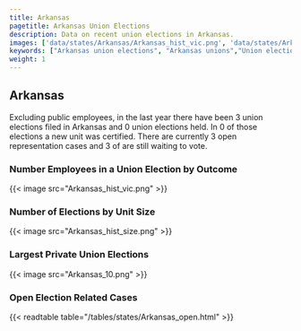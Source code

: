 ```yaml
---
title: Arkansas
pagetitle: Arkansas Union Elections
description: Data on recent union elections in Arkansas.
images: ['data/states/Arkansas/Arkansas_hist_vic.png', 'data/states/Arkansas/Arkansas_hist_size.png', 'data/states/Arkansas/Arkansas_10.png']
keywords: ["Arkansas union elections", "Arkansas unions","Union elections"]
weight: 1
---
```

##  Arkansas

Excluding public employees, in the last year there have been 3 union elections filed in Arkansas and 0 union elections held. In 0 of those elections a new unit was certified. There are currently 3 open representation cases and 3 of are still waiting to vote.

### Number Employees in a Union Election by Outcome
{{< image src="Arkansas_hist_vic.png" >}}

### Number of Elections by Unit Size
{{< image src="Arkansas_hist_size.png" >}}

### Largest Private Union Elections
{{< image src="Arkansas_10.png" >}}

### Open Election Related Cases
{{< readtable table="/tables/states/Arkansas_open.html" >}}

